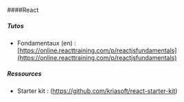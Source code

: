####React

##### Tutos
- Fondamentaux (en) : [https://online.reacttraining.com/p/reactjsfundamentals](https://online.reacttraining.com/p/reactjsfundamentals)

##### Ressources
- Starter kit : (https://github.com/kriasoft/react-starter-kit)
